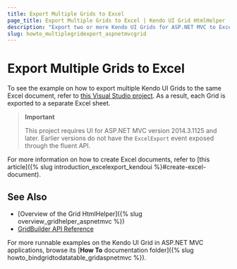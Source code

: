 ```yaml
---
title: Export Multiple Grids to Excel
page_title: Export Multiple Grids to Excel | Kendo UI Grid HtmlHelper
description: "Export two or more Kendo UI Grids for ASP.NET MVC to Excel."
slug: howto_multiplegridexport_aspnetmvcgrid
---
```


# Export Multiple Grids to Excel

To see the example on how to export multiple Kendo UI Grids to the same Excel document, refer to [this Visual Studio project](https://github.com/telerik/ui-for-aspnet-mvc-examples/tree/master/grid/miltiple-grid-excel). As a result, each Grid is exported to a separate Excel sheet.

> **Important**
>
> This project requires UI for ASP.NET MVC version 2014.3.1125 and later. Earlier versions do not have the `ExcelExport` event exposed through the fluent API.

For more information on how to create Excel documents, refer to [this article]({% slug introduction_excelexport_kendoui %}#create-excel-document).

## See Also

* [Overview of the Grid HtmlHelper]({% slug overview_gridhelper_aspnetmvc %})
* [GridBuilder API Reference](/api/Kendo.Mvc.UI.Fluent/AutoCompleteBuilder)

For more runnable examples on the Kendo UI Grid in ASP.NET MVC applications, browse its [**How To** documentation folder]({% slug howto_bindgridtodatatable_gridaspnetmvc %}).
